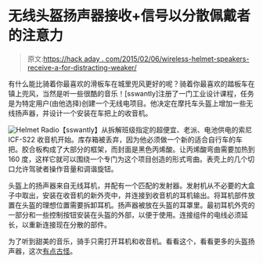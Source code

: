 # 无线头盔扬声器接收+信号以分散佩戴者的注意力

> 原文:[https://hack aday . com/2015/02/06/wireless-helmet-speakers-receive-a-for-distracting-weaker/](https://hackaday.com/2015/02/06/wireless-helmet-speakers-receive-a-for-distracting-wearer/)

有什么能比骑着你最喜欢的滑板车在城里兜风更好的呢？骑着你最喜欢的踏板车在镇上兜风，当然是听一些很酷的音乐！[sswantly]注册了一门工业设计课程，任务是为特定用户(由他选择)创建一个无线电项目。他决定在摩托车头盔上增加一些无线扬声器，并设计一个安装在车把上的收音机。

![Helmet Radio](../Images/662a7c47cd933e2f3e2b1f27cc29afc0.png)【sswantly】从拆解班级指定的超便宜、老派、电池供电的索尼 ICF-S22 收音机开始。库存箱被丢弃，因为他必须做一个新的适合自行车的车把。胶合板构成了大部分的框架，而封面是黑色丙烯酸。让丙烯酸弯曲需要加热到 160 度，这样它就可以围绕一个专门为这个项目创造的形式弯曲。表壳上的几个切口允许驾驶者操作音量和调谐旋钮。

头盔上的扬声器来自无线耳机，并配有一个匹配的发射器。发射机从不必要的大盒子中取出，安装在收音机的新外壳中，并连接到收音机的耳机输出。将耳机部件放置在头盔的理想位置需要拆卸耳机。扬声器被放在头盔的耳罩里。最初耳机外壳的一部分和一些控制按钮安装在头盔的外部，以便于使用。连接组件的电线必须延长，以重新连接现在分散的部件。

为了听到甜美的音乐，骑手只需打开耳机和收音机。看看这个，看看更多的头盔扬声器，这次[有点古怪](http://hackaday.com/2010/10/31/halloween-props-voice-changing-daft-punk-costume/)。